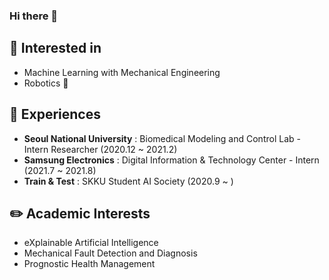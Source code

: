 ### Hi there 👋

<!--
**ijnn258/ijnn258** is a ✨ _special_ ✨ repository because its `README.md` (this file) appears on your GitHub profile.

Here are some ideas to get you started:

- 🔭 I’m currently working on ...
- 🌱 I’m currently learning ...
- 👯 I’m looking to collaborate on ...
- 🤔 I’m looking for help with ...
- 💬 Ask me about ...
- 📫 How to reach me: ...
- 😄 Pronouns: ...
- ⚡ Fun fact: ...
-->

## 🤔 Interested in 
* Machine Learning with Mechanical Engineering
* Robotics 🤖

## 👯 Experiences
* **Seoul National University** : Biomedical Modeling and Control Lab - Intern Researcher (2020.12 ~ 2021.2)
* **Samsung Electronics** : Digital Information & Technology Center - Intern (2021.7 ~ 2021.8)
* **Train & Test** : SKKU Student AI Society  (2020.9 ~ )

## ✏️ Academic Interests
* eXplainable Artificial Intelligence
* Mechanical Fault Detection and Diagnosis
* Prognostic Health Management
